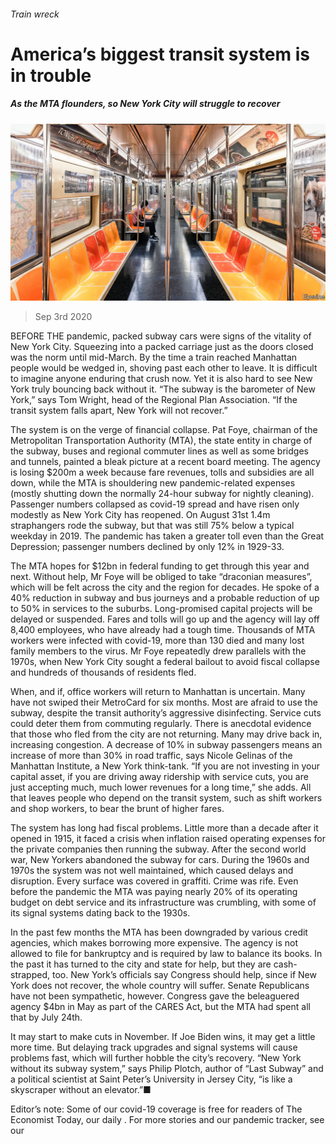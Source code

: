###### Train wreck

# America’s biggest transit system is in trouble 

##### As the MTA flounders, so New York City will struggle to recover 

![image](images/20200905_USP002_0.jpg) 

> Sep 3rd 2020 

BEFORE THE pandemic, packed subway cars were signs of the vitality of New York City. Squeezing into a packed carriage just as the doors closed was the norm until mid-March. By the time a train reached Manhattan people would be wedged in, shoving past each other to leave. It is difficult to imagine anyone enduring that crush now. Yet it is also hard to see New York truly bouncing back without it. “The subway is the barometer of New York,” says Tom Wright, head of the Regional Plan Association. “If the transit system falls apart, New York will not recover.”

The system is on the verge of financial collapse. Pat Foye, chairman of the Metropolitan Transportation Authority (MTA), the state entity in charge of the subway, buses and regional commuter lines as well as some bridges and tunnels, painted a bleak picture at a recent board meeting. The agency is losing $200m a week because fare revenues, tolls and subsidies are all down, while the MTA is shouldering new pandemic-related expenses (mostly shutting down the normally 24-hour subway for nightly cleaning). Passenger numbers collapsed as covid-19 spread and have risen only modestly as New York City has reopened. On August 31st 1.4m straphangers rode the subway, but that was still 75% below a typical weekday in 2019. The pandemic has taken a greater toll even than the Great Depression; passenger numbers declined by only 12% in 1929-33.


The MTA hopes for $12bn in federal funding to get through this year and next. Without help, Mr Foye will be obliged to take “draconian measures”, which will be felt across the city and the region for decades. He spoke of a 40% reduction in subway and bus journeys and a probable reduction of up to 50% in services to the suburbs. Long-promised capital projects will be delayed or suspended. Fares and tolls will go up and the agency will lay off 8,400 employees, who have already had a tough time. Thousands of MTA workers were infected with covid-19, more than 130 died and many lost family members to the virus. Mr Foye repeatedly drew parallels with the 1970s, when New York City sought a federal bailout to avoid fiscal collapse and hundreds of thousands of residents fled.

When, and if, office workers will return to Manhattan is uncertain. Many have not swiped their MetroCard for six months. Most are afraid to use the subway, despite the transit authority’s aggressive disinfecting. Service cuts could deter them from commuting regularly. There is anecdotal evidence that those who fled from the city are not returning. Many may drive back in, increasing congestion. A decrease of 10% in subway passengers means an increase of more than 30% in road traffic, says Nicole Gelinas of the Manhattan Institute, a New York think-tank. “If you are not investing in your capital asset, if you are driving away ridership with service cuts, you are just accepting much, much lower revenues for a long time,” she adds. All that leaves people who depend on the transit system, such as shift workers and shop workers, to bear the brunt of higher fares.

The system has long had fiscal problems. Little more than a decade after it opened in 1915, it faced a crisis when inflation raised operating expenses for the private companies then running the subway. After the second world war, New Yorkers abandoned the subway for cars. During the 1960s and 1970s the system was not well maintained, which caused delays and disruption. Every surface was covered in graffiti. Crime was rife. Even before the pandemic the MTA was paying nearly 20% of its operating budget on debt service and its infrastructure was crumbling, with some of its signal systems dating back to the 1930s.

In the past few months the MTA has been downgraded by various credit agencies, which makes borrowing more expensive. The agency is not allowed to file for bankruptcy and is required by law to balance its books. In the past it has turned to the city and state for help, but they are cash-strapped, too. New York’s officials say Congress should help, since if New York does not recover, the whole country will suffer. Senate Republicans have not been sympathetic, however. Congress gave the beleaguered agency $4bn in May as part of the CARES Act, but the MTA had spent all that by July 24th.

It may start to make cuts in November. If Joe Biden wins, it may get a little more time. But delaying track upgrades and signal systems will cause problems fast, which will further hobble the city’s recovery. “New York without its subway system,” says Philip Plotch, author of “Last Subway” and a political scientist at Saint Peter’s University in Jersey City, “is like a skyscraper without an elevator.”■

Editor’s note: Some of our covid-19 coverage is free for readers of The Economist Today, our daily . For more stories and our pandemic tracker, see our 

